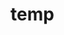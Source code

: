 # temp



















































































































































































































































































































































































































































































































































































































































































